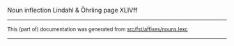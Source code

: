 Noun inflection
Lindahl & Öhrling page XLIVff

* * *

<small>This (part of) documentation was generated from [src/fst/affixes/nouns.lexc](https://github.com/giellalt/lang-sju-x-sydlapsk/blob/main/src/fst/affixes/nouns.lexc)</small>

---

